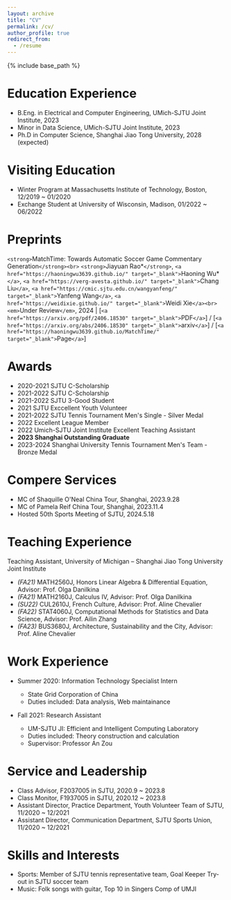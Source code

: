 ```yaml
---
layout: archive
title: "CV"
permalink: /cv/
author_profile: true
redirect_from:
  - /resume
---
```

{% include base_path %}

Education Experience
====================

* B.Eng. in Electrical and Computer Engineering, UMich-SJTU Joint Institute, 2023
* Minor in Data Science, UMich-SJTU Joint Institute, 2023
* Ph.D in Computer Science, Shanghai Jiao Tong University, 2028 (expected)

Visiting Education
==================

* Winter Program at Massachusetts Institute of Technology, Boston, 12/2019 ~ 01/2020
* Exchange Student at University of Wisconsin, Madison, 01/2022 ~ 06/2022

Preprints
=========

`<strong>`MatchTime: Towards Automatic Soccer Game Commentary Generation`</strong><br>`
    `<strong>`Jiayuan Rao*`</strong>`, `<a href="https://haoningwu3639.github.io/" target="_blank">`Haoning Wu*`</a>`, `<a href="https://verg-avesta.github.io/" target="_blank">`Chang Liu`</a>`, `<a href="https://cmic.sjtu.edu.cn/wangyanfeng/" target="_blank">`Yanfeng Wang`</a>`, `<a href="https://weidixie.github.io/" target="_blank">`Weidi Xie`</a><br>`
    `<em>`Under Review`</em>`, 2024 | [`<a href="https://arxiv.org/pdf/2406.18530" target="_blank">`PDF`</a>`] / [`<a href="https://arxiv.org/abs/2406.18530" target="_blank">`arxiv`</a>`] / [`<a href="https://haoningwu3639.github.io/MatchTime/" target="_blank">`Page`</a>`]

Awards
======

* 2020-2021 SJTU C-Scholarship
* 2021-2022 SJTU C-Scholarship
* 2021-2022 SJTU 3-Good Student
* 2021 SJTU Exccellent Youth Volunteer
* 2021-2022 SJTU Tennis Tournament Men's Single - Silver Medal
* 2022 Excellent League Member
* 2022 Umich-SJTU Joint Institute Excellent Teaching Assistant
* **2023 Shanghai Outstanding Graduate**
* 2023-2024 Shanghai University Tennis Tournament Men's Team - Bronze Medal

Compere Services
================

* MC of Shaquille O'Neal China Tour, Shanghai, 2023.9.28
* MC of Pamela Reif China Tour, Shanghai, 2023.11.4
* Hosted 50th Sports Meeting of SJTU, 2024.5.18

Teaching Experience
===================

Teaching Assistant, University of Michigan – Shanghai Jiao Tong University Joint Institute

* *(FA21)* MATH2560J, Honors Linear Algebra & Differential Equation, Advisor: Prof. Olga Danilkina
* *(FA21)* MATH2160J, Calculus Ⅳ, Advisor: Prof. Olga Danilkina
* *(SU22)* CUL2610J, French Culture, Advisor: Prof. Aline Chevalier
* *(FA22)* STAT4060J, Computational Methods for Statistics and Data Science, Advisor: Prof. Ailin Zhang
* *(FA23)* BUS3680J, Architecture, Sustainability and the City, Advisor: Prof. Aline Chevalier

<!-- Talks
======
  <ul>{% for post in site.talks %}
    {% include archive-single-talk-cv.html %}
  {% endfor %}</ul> -->

Work Experience
===============

* Summer 2020: Information Technology Specialist Intern

  * State Grid Corporation of China
  * Duties included: Data analysis, Web maintainance
* Fall 2021: Research Assistant

  * UM-SJTU JI: Efficient and Intelligent Computing Laboratory
  * Duties included: Theory construction and calculation
  * Supervisor: Professor An Zou

Service and Leadership
======================

* Class Advisor, F2037005 in SJTU, 2020.9 ~ 2023.8
* Class Monitor, F1937005 in SJTU, 2020.12 ~ 2023.8
* Assistant Director, Practice Department, Youth Volunteer Team of SJTU, 11/2020 ~ 12/2021
* Assistant Director, Communication Department, SJTU Sports Union, 11/2020 ~ 12/2021

Skills and Interests
====================

* Sports: Member of SJTU tennis representative team, Goal Keeper Try-out in SJTU soccer team
* Music: Folk songs with guitar, Top 10 in Singers Comp of UMJI

